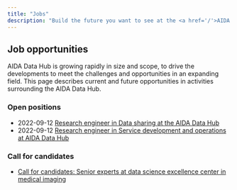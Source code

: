 ```yaml
---
title: "Jobs"
description: "Build the future you want to see at the <a href='/'>AIDA Data Hub</a>."
---
```


## Job opportunities

AIDA Data Hub is growing rapidly in size and scope, to drive the developments
to meet the challenges and opportunities in an expanding field. This page
describes current and future opportunities in activities surrounding the
AIDA Data Hub.

### Open positions

* 2022-09-12 [Research engineer in Data sharing at the AIDA Data Hub](2209-data-sharing-engineer/)
* 2022-09-12 [Research engineer in Service development and operations at AIDA Data Hub](2209-devops-engineer/)

### Call for candidates

* [Call for candidates: Senior experts at data science excellence center in medical imaging](senior-experts/)
